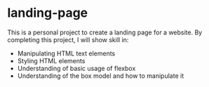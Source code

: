# landing-page
This is a personal project to create a landing page for a website. By completing this project, I will show skill in:
- Manipulating HTML text elements
- Styling HTML elements
- Understanding of basic usage of flexbox
- Understanding of the box model and how to manipulate it
